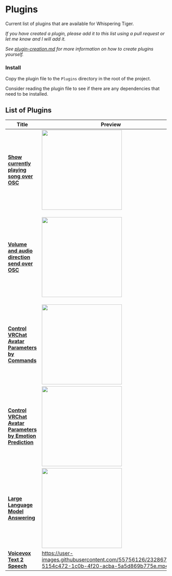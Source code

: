 # Plugins

Current list of plugins that are available for Whispering Tiger.

_If you have created a plugin, please add it to this list using a pull request or let me know and I will add it._

_See [plugin-creation.md](plugin-creation.md) for more information on how to create plugins yourself._

### Install
Copy the plugin file to the `Plugins` directory in the root of the project.

Consider reading the plugin file to see if there are any dependencies that need to be installed.

## List of Plugins

| Title                                                                                                                           | Preview                                                                                                                   | Description                                                                                                                                                                                                                                                                                                                                                                                                                                                       | Author   |
|---------------------------------------------------------------------------------------------------------------------------------|---------------------------------------------------------------------------------------------------------------------------|-------------------------------------------------------------------------------------------------------------------------------------------------------------------------------------------------------------------------------------------------------------------------------------------------------------------------------------------------------------------------------------------------------------------------------------------------------------------|----------|
| [**Show currently playing song over OSC**](https://gist.github.com/Sharrnah/802ab486374c69a183c85d5846100232)                   | <img src=https://user-images.githubusercontent.com/55756126/223178202-ef31fb96-6fa8-4427-9f5e-b4dd587f07ab.png width=250> |                                                                                                                                                                                                                                                                                                                                                                                                                                                                   | Sharrnah |
| [**Volume and audio direction send over OSC**](https://gist.github.com/Sharrnah/582b8a390e2462bcec77332cac2eb570)               | <img src=https://user-images.githubusercontent.com/55756126/228648156-56de7f87-476a-4569-866a-8b8591b2549e.gif width=250> | Add the synced float parameters `audio_volume` and `audio_direction` to your VRChat avatar. <ul><li>`audio_direction` at `/avatar/parameters/audio_direction`: the direction of the sound. Where 0.5 is centered, 0 is left 1 is right.</li> <li>`audio_volume` at `/avatar/parameters/audio_volume`: the volume of the sound. Where 0 is silent, 1 is loud.</li></ul> <sub>_Inspired by https://github.com/Codel1417/VRC-OSC-Audio-Reaction :love_letter:_</sub> | Sharrnah |
| [**Control VRChat Avatar Parameters by Commands**](https://gist.github.com/Sharrnah/64ea762819b39c5bddbac2730ae43dcc)           | <img src=https://user-images.githubusercontent.com/55756126/228892285-a2148a33-94b2-460c-9632-423f77235c03.gif width=250> |                                                                                                                                                                                                                                                                                                                                                                                                                                                                   | Sharrnah |
| [**Control VRChat Avatar Parameters by Emotion Prediction**](https://gist.github.com/Sharrnah/28564fd26cef6f1689ea5fc3053b7ee2) | <img src=https://user-images.githubusercontent.com/55756126/229387209-c8943a7a-9f51-4206-babb-239925d0ace7.gif width=250> |                                                                                                                                                                                                                                                                                                                                                                                                                                                                   | Sharrnah |
| [**Large Language Model Answering**](https://gist.github.com/Sharrnah/eeaf2acda3e92d8eed1747f05a3f4102)                         | <img src=https://user-images.githubusercontent.com/55756126/225940740-f5e44911-9836-4b26-ab6e-a32676ddd27e.png width=250> |                                                                                                                                                                                                                                                                                                                                                                                                                                                                   | Sharrnah |
| [**Voicevox Text 2 Speech**](https://gist.github.com/Sharrnah/7071f08d539bba6bd18e15ca40fc7c47)                                 | https://user-images.githubusercontent.com/55756126/232867089-5154c472-1c0b-4f20-acba-5a5d869b775e.mp4                     | Japanese Text 2 Speech. </br><sub>by https://voicevox.hiroshiba.jp/ </sub>                                                                                                                                                                                                                                                                                                                                                                                        | Sharrnah |

